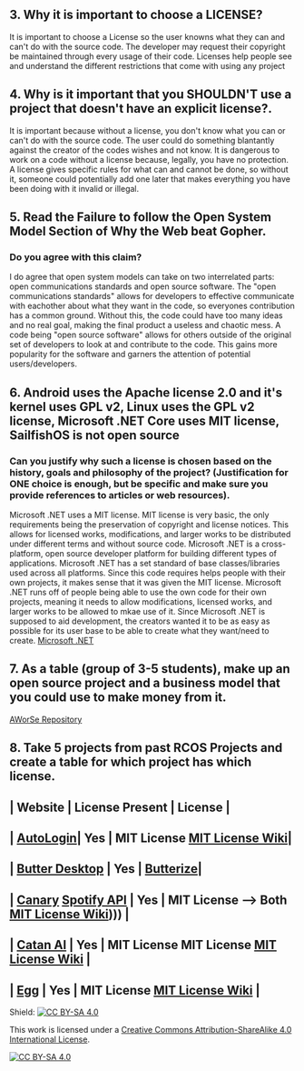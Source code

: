## 3. Why it is important to choose a LICENSE?
It is important to choose a License so the user knowns what they can and can't do with the source code. The developer may request their copyright be maintained through every usage of their code. Licenses help people see and understand the different restrictions that come with using any project

## 4. Why is it important that you SHOULDN'T use a project that doesn't have an explicit license?.
It is important because without a license, you don't know what you can or can't do with the source code. The user could do something blantantly against the creator of the codes wishes and not know. It is dangerous to work on a code without a license because, legally, you have no protection. A license gives specific rules for what can and cannot be done, so without it, someone could potentially add one later that makes everything you have been doing with it invalid or illegal.

## 5. Read the Failure to follow the Open System Model Section of Why the Web beat Gopher.
### Do you agree with this claim? 
I do agree that open system models can take on two interrelated parts: open communications standards and open source software. The "open communications standards" allows for developers to effective communicate with eachother about what they want in the code, so everyones contribution has a common ground. Without this, the code could have too many ideas and no real goal, making the final product a useless and chaotic mess. A code being "open source software" allows for others outside of the original set of developers to look at and contribute to the code. This gains more popularity for the software and garners the attention of potential users/developers.

## 6. Android uses the Apache license 2.0 and it's kernel uses GPL v2, Linux uses the GPL v2 license, Microsoft .NET Core uses MIT license, SailfishOS is not open source
### Can you justify why such a license is chosen based on the history, goals and philosophy of the project? (Justification for ONE choice is enough, but be specific and make sure you provide references to articles or web resources). 
Microsoft .NET uses a MIT license. MIT license is very basic, the only requirements being the preservation of copyright and license notices. This allows for licensed works, modifications, and larger works to be distributed under different terms and without source code. Microsoft .NET is a cross-platform, open source developer platform for building different types of applications. Microsoft .NET has a set standard of base classes/libraries used across all platforms. Since this code requires helps people with their own projects, it makes sense that it was given the MIT license. Microsoft .NET runs off of people being able to use the own code for their own projects, meaning it needs to allow modifications, licensed works, and larger works to be allowed to mkae use of it. Since Microsoft .NET is supposed to aid development, the creators wanted it to be as easy as possible for its user base to be able to create what they want/need to create.
[Microsoft .NET](https://dotnet.microsoft.com/en-us/learn/dotnet/what-is-dotnet)

## 7. As a table (group of 3-5 students), make up an open source project and a business model that you could use to make money from it.
[AWorSe Repository](https://github.com/charlestian23/AWorSe)

## 8. Take 5 projects from past RCOS Projects and create a table for which project has which license.

| Website | License Present | License |
---------------------------------------
| [AutoLogin](https://github.com/SeanWaclawik/courseproject)| Yes | MIT License [MIT License Wiki](https://en.wikipedia.org/wiki/MIT_License)|
--------------------------------------------------------------------------------------------------------------------------------
| [Butter Desktop](https://github.com/mattgilman10/butter-desktop) | Yes | [Butterize](https://github.com/mattgilman10/butter-desktop/blob/master/LICENSE.txt)|
--------------------------------------------------------------------------------------------------------------------------------------------------------------
| [Canary](https://github.com/smaltby/canary) [Spotify API](https://github.com/smaltby/spotify-api-plusplus) | Yes | MIT License --> Both [MIT License Wiki](https://en.wikipedia.org/wiki/MIT_License))))  |
----------------------------------------------------------------------------------------------------------------------------------
| [Catan AI](https://github.com/justinchen673/catan-ai) | Yes | MIT License MIT License [MIT License Wiki](https://en.wikipedia.org/wiki/MIT_License) |
----------------------------------------------------------------------------------------------------------------------------------------------------
| [Egg](https://github.com/casey-c/egg) | Yes | MIT License [MIT License Wiki](https://en.wikipedia.org/wiki/MIT_License) |
----------------------------------------------------------------------------------------------------------------------------

Shield: [![CC BY-SA 4.0][cc-by-sa-shield]][cc-by-sa]

This work is licensed under a
[Creative Commons Attribution-ShareAlike 4.0 International License][cc-by-sa].

[![CC BY-SA 4.0][cc-by-sa-image]][cc-by-sa]

[cc-by-sa]: http://creativecommons.org/licenses/by-sa/4.0/
[cc-by-sa-image]: https://licensebuttons.net/l/by-sa/4.0/88x31.png
[cc-by-sa-shield]: https://img.shields.io/badge/License-CC%20BY--SA%204.0-lightgrey.svg


